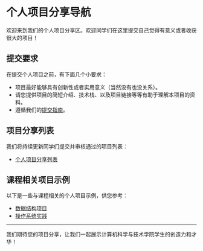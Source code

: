 # 个人项目分享导航

欢迎来到我们的个人项目分享区。欢迎同学们在这里提交自己觉得有意义或者收获很大的项目！

## 提交要求

在提交个人项目之前，有下面几个小要求：

- 项目最好能够具有创新性或者实用意义（当然没有也没关系）。
- 请您提供项目的简短介绍、技术栈、以及项目链接等等有助于理解本项目的资料。
- 遵循我们的[提交指南](../../资源分享/提交指南.md)。



## 项目分享列表

我们将持续更新同学们提交并审核通过的项目列表：

- [个人项目分享列表](personal_projects_list.md)



## 课程相关项目示例

以下是一些与课程相关的个人项目示例，供您参考：

- [数据结构项目](../课程笔记/数据结构与算法_project.md)
- [操作系统实践](../课程笔记/操作系统_实践.md)

---

我们期待您的项目分享，让我们一起展示计算机科学与技术学院学生的创造力和才华！